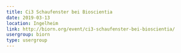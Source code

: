 ```yaml
---
title: Ci3 Schaufenster bei Bioscientia
date: 2019-03-13
location: Ingelheim
link: http://biorn.org/event/ci3-schaufenster-bei-bioscientia/
usergroup: biorn
type: usergroup
---
```

